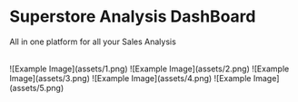 # Superstore Analysis DashBoard
<p>All in one platform for all your Sales Analysis</p>
<br>
![Example Image](assets/1.png)
![Example Image](assets/2.png)
![Example Image](assets/3.png)
![Example Image](assets/4.png)
![Example Image](assets/5.png)


